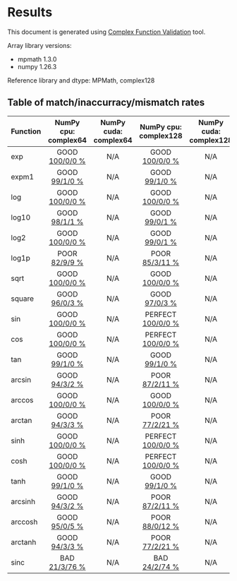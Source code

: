 
# Results

This document is generated using [Complex Function Validation](https://github.com/pearu/complex_function_validation) tool.

Array library versions:
- mpmath 1.3.0
- numpy 1.26.3

Reference library and dtype: MPMath, complex128

## Table of match/inaccurracy/mismatch rates

 | Function | NumPy cpu: complex64 | NumPy cuda: complex64 | NumPy cpu: complex128 | NumPy cuda: complex128 | 
 | :---- | :----: | :----: | :----: | :----: | 
 | exp | GOOD [100/0/0 %](data/exp_MPMath_complex128_cpu_versus_NumPy_complex64_cpu.txt) | N/A | GOOD [100/0/0 %](data/exp_MPMath_complex128_cpu_versus_NumPy_complex128_cpu.txt) | N/A | 
 | expm1 | GOOD [99/1/0 %](data/expm1_MPMath_complex128_cpu_versus_NumPy_complex64_cpu.txt) | N/A | GOOD [99/1/0 %](data/expm1_MPMath_complex128_cpu_versus_NumPy_complex128_cpu.txt) | N/A | 
 | log | GOOD [100/0/0 %](data/log_MPMath_complex128_cpu_versus_NumPy_complex64_cpu.txt) | N/A | GOOD [100/0/0 %](data/log_MPMath_complex128_cpu_versus_NumPy_complex128_cpu.txt) | N/A | 
 | log10 | GOOD [98/1/1 %](data/log10_MPMath_complex128_cpu_versus_NumPy_complex64_cpu.txt) | N/A | GOOD [99/0/1 %](data/log10_MPMath_complex128_cpu_versus_NumPy_complex128_cpu.txt) | N/A | 
 | log2 | GOOD [100/0/0 %](data/log2_MPMath_complex128_cpu_versus_NumPy_complex64_cpu.txt) | N/A | GOOD [99/0/1 %](data/log2_MPMath_complex128_cpu_versus_NumPy_complex128_cpu.txt) | N/A | 
 | log1p | POOR [82/9/9 %](data/log1p_MPMath_complex128_cpu_versus_NumPy_complex64_cpu.txt) | N/A | POOR [85/3/11 %](data/log1p_MPMath_complex128_cpu_versus_NumPy_complex128_cpu.txt) | N/A | 
 | sqrt | GOOD [100/0/0 %](data/sqrt_MPMath_complex128_cpu_versus_NumPy_complex64_cpu.txt) | N/A | GOOD [100/0/0 %](data/sqrt_MPMath_complex128_cpu_versus_NumPy_complex128_cpu.txt) | N/A | 
 | square | GOOD [96/0/3 %](data/square_MPMath_complex128_cpu_versus_NumPy_complex64_cpu.txt) | N/A | GOOD [97/0/3 %](data/square_MPMath_complex128_cpu_versus_NumPy_complex128_cpu.txt) | N/A | 
 | sin | GOOD [100/0/0 %](data/sin_MPMath_complex128_cpu_versus_NumPy_complex64_cpu.txt) | N/A | PERFECT [100/0/0 %](data/sin_MPMath_complex128_cpu_versus_NumPy_complex128_cpu.txt) | N/A | 
 | cos | GOOD [100/0/0 %](data/cos_MPMath_complex128_cpu_versus_NumPy_complex64_cpu.txt) | N/A | PERFECT [100/0/0 %](data/cos_MPMath_complex128_cpu_versus_NumPy_complex128_cpu.txt) | N/A | 
 | tan | GOOD [99/1/0 %](data/tan_MPMath_complex128_cpu_versus_NumPy_complex64_cpu.txt) | N/A | GOOD [99/1/0 %](data/tan_MPMath_complex128_cpu_versus_NumPy_complex128_cpu.txt) | N/A | 
 | arcsin | GOOD [94/3/2 %](data/arcsin_MPMath_complex128_cpu_versus_NumPy_complex64_cpu.txt) | N/A | POOR [87/2/11 %](data/arcsin_MPMath_complex128_cpu_versus_NumPy_complex128_cpu.txt) | N/A | 
 | arccos | GOOD [100/0/0 %](data/arccos_MPMath_complex128_cpu_versus_NumPy_complex64_cpu.txt) | N/A | GOOD [100/0/0 %](data/arccos_MPMath_complex128_cpu_versus_NumPy_complex128_cpu.txt) | N/A | 
 | arctan | GOOD [94/3/3 %](data/arctan_MPMath_complex128_cpu_versus_NumPy_complex64_cpu.txt) | N/A | POOR [77/2/21 %](data/arctan_MPMath_complex128_cpu_versus_NumPy_complex128_cpu.txt) | N/A | 
 | sinh | GOOD [100/0/0 %](data/sinh_MPMath_complex128_cpu_versus_NumPy_complex64_cpu.txt) | N/A | PERFECT [100/0/0 %](data/sinh_MPMath_complex128_cpu_versus_NumPy_complex128_cpu.txt) | N/A | 
 | cosh | GOOD [100/0/0 %](data/cosh_MPMath_complex128_cpu_versus_NumPy_complex64_cpu.txt) | N/A | PERFECT [100/0/0 %](data/cosh_MPMath_complex128_cpu_versus_NumPy_complex128_cpu.txt) | N/A | 
 | tanh | GOOD [99/1/0 %](data/tanh_MPMath_complex128_cpu_versus_NumPy_complex64_cpu.txt) | N/A | GOOD [99/1/0 %](data/tanh_MPMath_complex128_cpu_versus_NumPy_complex128_cpu.txt) | N/A | 
 | arcsinh | GOOD [94/3/2 %](data/arcsinh_MPMath_complex128_cpu_versus_NumPy_complex64_cpu.txt) | N/A | POOR [87/2/11 %](data/arcsinh_MPMath_complex128_cpu_versus_NumPy_complex128_cpu.txt) | N/A | 
 | arccosh | GOOD [95/0/5 %](data/arccosh_MPMath_complex128_cpu_versus_NumPy_complex64_cpu.txt) | N/A | POOR [88/0/12 %](data/arccosh_MPMath_complex128_cpu_versus_NumPy_complex128_cpu.txt) | N/A | 
 | arctanh | GOOD [94/3/3 %](data/arctanh_MPMath_complex128_cpu_versus_NumPy_complex64_cpu.txt) | N/A | POOR [77/2/21 %](data/arctanh_MPMath_complex128_cpu_versus_NumPy_complex128_cpu.txt) | N/A | 
 | sinc | BAD [21/3/76 %](data/sinc_MPMath_complex128_cpu_versus_NumPy_complex64_cpu.txt) | N/A | BAD [24/2/74 %](data/sinc_MPMath_complex128_cpu_versus_NumPy_complex128_cpu.txt) | N/A | 
